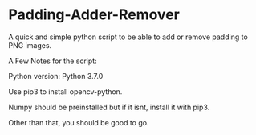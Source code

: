 # Padding-Adder-Remover
A quick and simple python script to be able to add or remove padding to PNG images. 

A Few Notes for the script: 

Python version: Python 3.7.0

Use pip3 to install opencv-python.

Numpy should be preinstalled but if it isnt, install it with pip3. 

Other than that, you should be good to go. 
